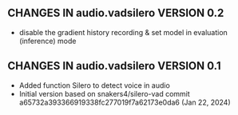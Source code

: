 ## CHANGES IN audio.vadsilero VERSION 0.2

- disable the gradient history recording & set model in evaluation (inference) mode

## CHANGES IN audio.vadsilero VERSION 0.1

- Added function Silero to detect voice in audio
- Initial version based on snakers4/silero-vad commit a65732a393366919338fc277019f7a62173e0da6 (Jan 22, 2024)


